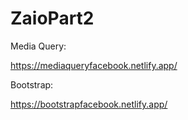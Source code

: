 # ZaioPart2
Media Query:

https://mediaqueryfacebook.netlify.app/

Bootstrap: 

https://bootstrapfacebook.netlify.app/

